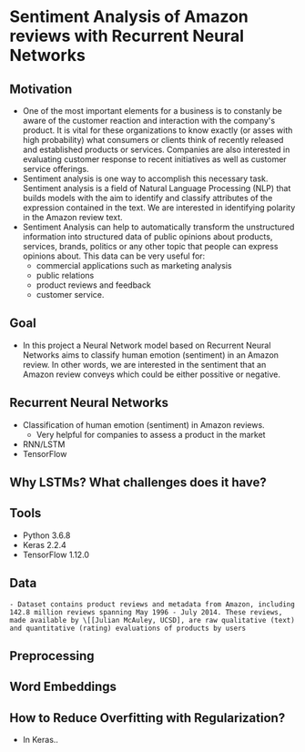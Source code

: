 
# Sentiment Analysis of Amazon reviews with Recurrent Neural Networks
## Motivation
- One of the most important elements for a business is to constanly be aware of the customer reaction and interaction with the company's product. It is vital for these organizations to know exactly (or asses with high probability) what consumers or clients think of recently released and established products or services. Companies are also interested in evaluating customer response to recent initiatives as well as customer service offerings.
- Sentiment analysis is one way to accomplish this necessary task. Sentiment analysis is a field of Natural Language Processing (NLP) that builds models with the aim to identify and classify attributes of the expression contained in the text. We are interested in identifying polarity in the Amazon review text.
- Sentiment Analysis can help to automatically transform the unstructured information into structured data of public opinions about products, services, brands, politics or any other topic that people can express opinions about. This data can be very useful for:
    - commercial applications such as marketing analysis
    - public relations
    - product reviews and feedback
    - customer service.

## Goal
- In this project a Neural Network model based on Recurrent Neural Networks aims to classify human emotion (sentiment) in an Amazon review. In other words, we are interested in the sentiment that an Amazon review conveys which could be either possitive or negative.

## Recurrent Neural Networks 
- Classification of human emotion (sentiment) in Amazon reviews. 
  - Very helpful for companies to assess a product in the market
- RNN/LSTM 
- TensorFlow

## Why LSTMs? What challenges does it have? 


## Tools
  - Python 3.6.8
  - Keras 2.2.4
  - TensorFlow 1.12.0


## Data
    - Dataset contains product reviews and metadata from Amazon, including 142.8 million reviews spanning May 1996 - July 2014. These reviews, made available by \[[Julian McAuley, UCSD], are raw qualitative (text) and quantitative (rating) evaluations of products by users
## Preprocessing

## Word Embeddings

## How to Reduce Overfitting with Regularization?
- In Keras..






